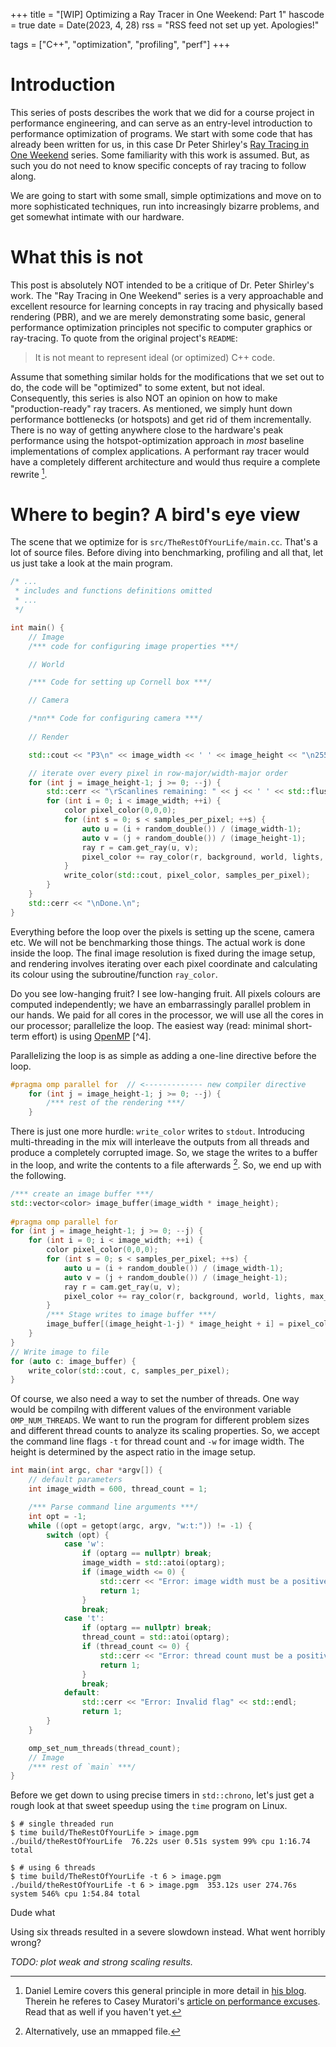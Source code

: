 +++
title = "[WIP] Optimizing a Ray Tracer in One Weekend: Part 1"
hascode = true
date = Date(2023, 4, 28)
rss = "RSS feed not set up yet. Apologies!"

tags = ["C++", "optimization", "profiling", "perf"]
+++

# Introduction
This series of posts describes the work that we did for a course
project in performance engineering, and can serve as an entry-level
introduction to performance optimization of programs. We start with
some code that has already been written for us, in this case Dr Peter
Shirley's [Ray Tracing in One Weekend](raytracing.github.io) series.
Some familiarity with this work is assumed. But, as such you do not
need to know specific concepts of ray tracing to follow along.

We are going to start with some small, simple optimizations and move
on to more sophisticated techniques, run into increasingly bizarre
problems, and get somewhat intimate with our hardware.

# What this is not
This post is absolutely NOT intended to be a critique of Dr. Peter
Shirley's work. The "Ray Tracing in One Weekend" series is a very
approachable and excellent resource for learning concepts in ray
tracing and physically based rendering (PBR), and we are merely
demonstrating some basic, general performance optimization principles
not specific to computer graphics or ray-tracing. To quote from the
original project's `README`:

> It is not meant to represent ideal (or optimized) C++ code.

Assume that something similar holds for the modifications that we set
out to do, the code will be "optimized" to some extent, but not
ideal. Consequently, this series is also NOT an opinion on how to make
"production-ready" ray tracers. As mentioned, we simply hunt down
performance bottlenecks (or hotspots) and get rid of them
incrementally. There is no way of getting anywhere close to the
hardware's peak performance using the hotspot-optimization approach in
_most_ baseline implementations of complex applications. A performant
ray tracer would have a completely different architecture and would
thus require a complete rewrite [^1].

# Where to begin? A bird's eye view
The scene that we optimize for is `src/TheRestOfYourLife/main.cc`.
That's a lot of source files. Before diving into benchmarking,
profiling and all that, let us just take a look at the main program.

```Cpp
/* ...
 * includes and functions definitions omitted
 * ...
 */

int main() {
    // Image
	/*** code for configuring image properties ***/

    // World

	/*** Code for setting up Cornell box ***/

    // Camera

	/*nn** Code for configuring camera ***/
	
    // Render

    std::cout << "P3\n" << image_width << ' ' << image_height << "\n255\n";

	// iterate over every pixel in row-major/width-major order
    for (int j = image_height-1; j >= 0; --j) {
        std::cerr << "\rScanlines remaining: " << j << ' ' << std::flush;
        for (int i = 0; i < image_width; ++i) {
            color pixel_color(0,0,0);
            for (int s = 0; s < samples_per_pixel; ++s) {
                auto u = (i + random_double()) / (image_width-1);
                auto v = (j + random_double()) / (image_height-1);
                ray r = cam.get_ray(u, v);
                pixel_color += ray_color(r, background, world, lights, max_depth);
            }
            write_color(std::cout, pixel_color, samples_per_pixel);
        }
    }
    std::cerr << "\nDone.\n";
}
```

Everything before the loop over the pixels is setting up the scene,
camera etc. We will not be benchmarking those things. The actual work
is done inside the loop. The final image resolution is fixed during
the image setup, and rendering involves iterating over each pixel
coordinate and calculating its colour using the subroutine/function
`ray_color`.

<!-- TODO: why is this not working? -->
<!-- In pseudocode (Julia-flavoured[^2]): -->

<!-- ```julia: -->
<!-- # given a width × height image (i.e. a color matrix -->
<!-- # with `width` columns and `height` rows -->
<!-- for j in height:-1:1 -->
<!-- 	for i in 1:width -->
<!-- 		color = Color(0,0,0)  # black is the color -->
<!-- 		for s in 1:samples_per_pixel  # beauty is the game -->
<!-- 			color += ray_color() -->
<!-- 		end -->
<!-- 		write_color(color) -->
<!-- 	end -->
<!-- end -->
<!-- ``` -->

Do you see low-hanging fruit? I see low-hanging fruit. All pixels
colours are computed independently; we have an embarrassingly parallel
problem in our hands. We paid for all cores in the processor, we will
use all the cores in our processor; parallelize the loop. The easiest
way (read: minimal short-term effort) is using [OpenMP][openmp] [^4].

Parallelizing the loop is as simple as adding a one-line directive
before the loop.

```Cpp
#pragma omp parallel for  // <------------- new compiler directive
    for (int j = image_height-1; j >= 0; --j) {
		/*** rest of the rendering ***/
	}
```

There is just one more hurdle: `write_color` writes to `stdout`. Introducing
multi-threading in the mix will interleave the outputs from all threads and
produce a completely corrupted image. So, we stage the writes to a buffer
in the loop, and write the contents to a file afterwards [^2]. So, we end
up with the following.

```Cpp
/*** create an image buffer ***/
std::vector<color> image_buffer(image_width * image_height);
	  
#pragma omp parallel for
for (int j = image_height-1; j >= 0; --j) {
    for (int i = 0; i < image_width; ++i) {
        color pixel_color(0,0,0);
        for (int s = 0; s < samples_per_pixel; ++s) {
            auto u = (i + random_double()) / (image_width-1);
            auto v = (j + random_double()) / (image_height-1);
            ray r = cam.get_ray(u, v);
            pixel_color += ray_color(r, background, world, lights, max_depth);
        }
        /*** Stage writes to image buffer ***/
        image_buffer[(image_height-1-j) * image_height + i] = pixel_color;
    }
}
// Write image to file
for (auto c: image_buffer) {
    write_color(std::cout, c, samples_per_pixel);
}
```

Of course, we also need a way to set the number of threads. One way
would be compilng with different values of the environment variable
`OMP_NUM_THREADS`. We want to run the program for different problem
sizes and different thread counts to analyze its scaling properties.
So, we accept the command line flags `-t` for thread count and `-w`
for image width. The height is determined by the aspect ratio in the
image setup.

```Cpp
int main(int argc, char *argv[]) {
    // default parameters
    int image_width = 600, thread_count = 1;

    /*** Parse command line arguments ***/
    int opt = -1;
    while ((opt = getopt(argc, argv, "w:t:")) != -1) {
        switch (opt) {
            case 'w':
                if (optarg == nullptr) break;
                image_width = std::atoi(optarg);
                if (image_width <= 0) {
                    std::cerr << "Error: image width must be a positive integer, found " << optarg;
                    return 1;
                }
                break;
            case 't':
                if (optarg == nullptr) break;
	            thread_count = std::atoi(optarg);
	            if (thread_count <= 0) {
		            std::cerr << "Error: thread count must be a positive integer, found " << optarg;
                    return 1;
                }
                break;
            default:
                std::cerr << "Error: Invalid flag" << std::endl;
	            return 1;
        }
    }

    omp_set_num_threads(thread_count);
    // Image
    /*** rest of `main` ***/
}
```

Before we get down to using precise timers in `std::chrono`, let's just get
a rough look at that sweet speedup using the `time` program on Linux.

```
$ # single threaded run
$ time build/TheRestOfYourLife > image.pgm
./build/theRestOfYourLife  76.22s user 0.51s system 99% cpu 1:16.74 total

$ # using 6 threads
$ time build/TheRestOfYourLife -t 6 > image.pgm
./build/theRestOfYourLife -t 6 > image.pgm  353.12s user 274.76s system 546% cpu 1:54.84 total
```

Dude what

Using six threads resulted in a severe slowdown instead. What went horribly wrong?

*TODO: plot weak and strong scaling results.*


[^1]: Daniel Lemire covers this general principle in more detail in [his blog][lemire-hotspot]. Therein he referes to Casey Muratori's [article on performance excuses][muratori-excuses]. Read that as well if you haven't yet.

[^2]: Alternatively, use an mmapped file.

[^3]: Don't forget to `#include <omp.h>` and add the relevant compiler flag to the build script. I [created a simple Makefile][makefile] because I did not feel like fiddling with CMake.


[lemire-hotspot]: https://lemire.me/blog/2023/04/27/hotspot-performance-engineering-fails/
[muratori-excuses]: https://www.computerenhance.com/p/performance-excuses-debunked
[openmp]: https://www.openmp.org/wp-content/uploads/openmp-examples-4.5.0.pdf
[makefile]: https://github.com/loonatick-src/raytracing.github.io/blob/optimization/Makefile
